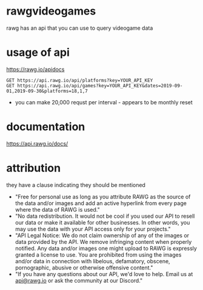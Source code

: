 # rawgvideogames
rawg has an api that you can use to query videogame data

# usage of api
https://rawg.io/apidocs
```
GET https://api.rawg.io/api/platforms?key=YOUR_API_KEY
GET https://api.rawg.io/api/games?key=YOUR_API_KEY&dates=2019-09-01,2019-09-30&platforms=18,1,7
```
 - you can make 20,000 requst per interval - appears to be monthly reset
# documentation
https://api.rawg.io/docs/

# attribution
they have a clause indicating they should be mentioned
- "Free for personal use as long as you attribute RAWG as the source of the data and/or images and add an active hyperlink from every page where the data of RAWG is used."
- "No data redistribution. It would not be cool if you used our API to resell our data or make it available for other businesses. In other words, you may use the data with your API access only for your projects."
- "API Legal Notice: We do not claim ownership of any of the images or data provided by the API. We remove infringing content when properly notified. Any data and/or images one might upload to RAWG is expressly granted a license to use. You are prohibited from using the images and/or data in connection with libelous, defamatory, obscene, pornographic, abusive or otherwise offensive content."
- "If you have any questions about our API, we'd love to help. Email us at api@rawg.io or ask the community at our Discord."

